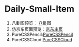 # Daily-Small-Item
1. 八卦图预览： [八卦图](https://guichengit.github.io/Daily-Small-Item/EightTrigrams.html)
2. 仿京东页面预览：[京东主页](https://guichengit.github.io/Daily-Small-Item/jd.html)
3. PureCSSPencil:[PureCSSPencil](https://guichengit.github.io/Daily-Small-Item/PureCSSPencil.html)
4. PureCSSCloud:[PureCSSCloud](https://guichengit.github.io/Daily-Small-Item/PureCSSCloud.html)
